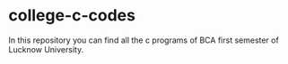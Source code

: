 # college-c-codes
In this repository you can find all the c programs of BCA first semester of Lucknow University.
